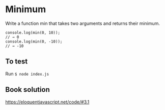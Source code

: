 # Minimum

Write a function min that takes two arguments and returns their minimum.

```
console.log(min(0, 10));
// → 0
console.log(min(0, -10));
// → -10
```


## To test

Run `$ node index.js`

## Book solution
[<https://eloquentjavascript.net/code/#3.1>](https://eloquentjavascript.net/code/#3.1)